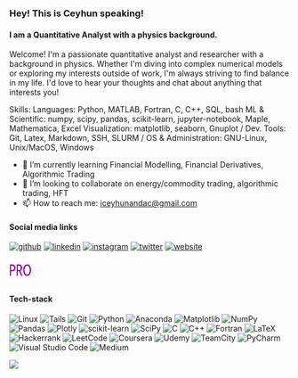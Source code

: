 ### Hey! This is Ceyhun speaking!
#### I am a Quantitative Analyst with a physics background.
Welcome! I'm a passionate quantitative analyst and researcher with a background in physics. Whether I'm diving into complex numerical models or exploring my interests outside of work, I'm
always striving to find balance in my life. I'd love to hear your thoughts and chat about anything that interests you!

Skills: 
Languages: Python, MATLAB, Fortran, C, C++, SQL, bash 
ML & Scientific: numpy, scipy, pandas, scikit-learn, jupyter-notebook, Maple, Mathematica, Excel 
Visualization: matplotlib, seaborn, Gnuplot / Dev. Tools: Git, Latex, Markdown, SSH, SLURM / OS & Administration: GNU-Linux, Unix/MacOS, Windows


- 🌱 I’m currently learning Financial Modelling, Financial Derivatives, Algorithmic Trading 
- 👯 I’m looking to collaborate on energy/commodity trading, algorithmic trading, HFT 
- 📫 How to reach me: iceyhunandac@gmail.com 

#### Social media links

[<img src='https://cdn.jsdelivr.net/npm/simple-icons@3.0.1/icons/github.svg' alt='github' height='40'>](https://github.com/icandac)  [<img src='https://cdn.jsdelivr.net/npm/simple-icons@3.0.1/icons/linkedin.svg' alt='linkedin' height='40'>](https://www.linkedin.com/in/ceyhunandac/)  [<img src='https://cdn.jsdelivr.net/npm/simple-icons@3.0.1/icons/instagram.svg' alt='instagram' height='40'>](https://www.instagram.com/i_ceyhun_a/)  [<img src='https://cdn.jsdelivr.net/npm/simple-icons@3.0.1/icons/twitter.svg' alt='twitter' height='40'>](https://twitter.com/ICeyhunA1)  [<img src='https://cdn.jsdelivr.net/npm/simple-icons@3.0.1/icons/icloud.svg' alt='website' height='40'>](https://web.itu.edu.tr/~andac)  

<a href='https://github.com/pricing'><img src='https://raw.githubusercontent.com/acervenky/animated-github-badges/master/assets/pro.gif' width='40' height='40'></a> 

<!-- ![Anurag's GitHub stats](https://github-readme-stats.vercel.app/api?username=icandac&count_private=true&show_icons=true&theme=radical) 

(note: this counter doesn't take issues and PRs in private repos into consideration properly, which is an unsolved bug, fyi.)-->

#### Tech-stack

![Linux](https://img.shields.io/badge/Linux-FCC624?style=for-the-badge&logo=linux&logoColor=black)
![Tails](https://img.shields.io/badge/Tails%20-56347C?&style=for-the-badge&logo=tails&logoColor=white)
![Git](https://img.shields.io/badge/git-%23F05033.svg?style=for-the-badge&logo=git&logoColor=white)
![Python](https://img.shields.io/badge/python-3670A0?style=for-the-badge&logo=python&logoColor=ffdd54)
![Anaconda](https://img.shields.io/badge/Anaconda-%2344A833.svg?style=for-the-badge&logo=anaconda&logoColor=white)
![Matplotlib](https://img.shields.io/badge/Matplotlib-%23ffffff.svg?style=for-the-badge&logo=Matplotlib&logoColor=black)
![NumPy](https://img.shields.io/badge/numpy-%23013243.svg?style=for-the-badge&logo=numpy&logoColor=white)
![Pandas](https://img.shields.io/badge/pandas-%23150458.svg?style=for-the-badge&logo=pandas&logoColor=white)
![Plotly](https://img.shields.io/badge/Plotly-%233F4F75.svg?style=for-the-badge&logo=plotly&logoColor=white)
![scikit-learn](https://img.shields.io/badge/scikit--learn-%23F7931E.svg?style=for-the-badge&logo=scikit-learn&logoColor=white)
![SciPy](https://img.shields.io/badge/SciPy-%230C55A5.svg?style=for-the-badge&logo=scipy&logoColor=%white)
![C](https://img.shields.io/badge/c-%2300599C.svg?style=for-the-badge&logo=c&logoColor=white)
![C++](https://img.shields.io/badge/c++-%2300599C.svg?style=for-the-badge&logo=c%2B%2B&logoColor=white)
![Fortran](https://img.shields.io/badge/Fortran-%23734F96.svg?style=for-the-badge&logo=fortran&logoColor=white)
![LaTeX](https://img.shields.io/badge/latex-%23008080.svg?style=for-the-badge&logo=latex&logoColor=white)
![Hackerrank](https://img.shields.io/badge/-Hackerrank-2EC866?style=for-the-badge&logo=HackerRank&logoColor=white)
![LeetCode](https://img.shields.io/badge/LeetCode-000000?style=for-the-badge&logo=LeetCode&logoColor=#d16c06)
![Coursera](https://img.shields.io/badge/Coursera-%230056D2.svg?style=for-the-badge&logo=Coursera&logoColor=white)
![Udemy](https://img.shields.io/badge/Udemy-A435F0?style=for-the-badge&logo=Udemy&logoColor=white)
![TeamCity](https://img.shields.io/badge/teamcity-000000.svg?style=for-the-badge&logo=teamcity&logoColor=white)
![PyCharm](https://img.shields.io/badge/pycharm-143?style=for-the-badge&logo=pycharm&logoColor=black&color=black&labelColor=green)
![Visual Studio Code](https://img.shields.io/badge/Visual%20Studio%20Code-0078d7.svg?style=for-the-badge&logo=visual-studio-code&logoColor=white)
![Medium](https://img.shields.io/badge/Medium-12100E?style=for-the-badge&logo=medium&logoColor=white)

[![](https://visitcount.itsvg.in/api?id=icandac&label=Profile%20Views&color=1&icon=0&pretty=true)](https://visitcount.itsvg.in)
